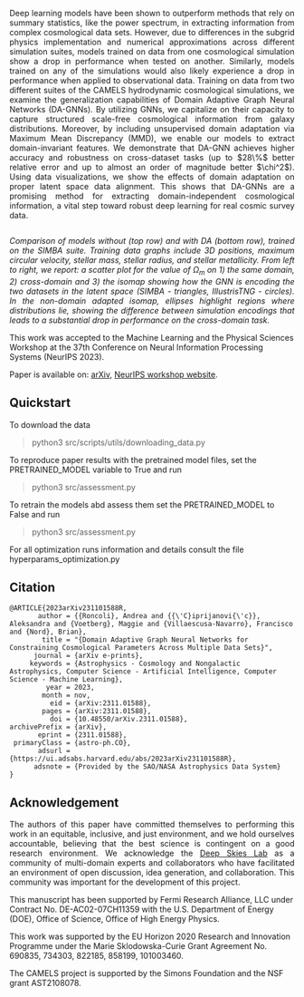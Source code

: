 <p align="justify">
Deep learning models have been shown to outperform methods that rely on summary statistics, like the power spectrum, in extracting information from complex cosmological data sets.
However, due to differences in the subgrid physics implementation and numerical approximations across different simulation suites, models trained on data from one cosmological simulation show a drop in performance when tested on another.
Similarly, models trained on any of the simulations would also likely experience a drop in performance when applied to observational data.
Training on data from two different suites of the CAMELS hydrodynamic cosmological simulations, we examine the generalization capabilities of Domain Adaptive Graph Neural Networks (DA-GNNs). 
By utilizing GNNs, we capitalize on their capacity to capture structured scale-free cosmological information from galaxy distributions. 
Moreover, by including unsupervised domain adaptation via Maximum Mean Discrepancy (MMD), we enable our models to extract domain-invariant features.
We demonstrate that DA-GNN achieves higher accuracy and robustness on cross-dataset tasks (up to $28\%$ better relative error and up to almost an order of magnitude better $\chi^2$). Using data visualizations, we show the effects of domain adaptation on proper latent space data alignment. 
This shows that DA-GNNs are a promising method for extracting domain-independent cosmological information, a vital step toward robust deep learning for real cosmic survey data.
</p>

<p align="center">
    <img src="images/SIMBA.png" alt>
</p>
<p align="justify">
    <em>Comparison of models without (top row) and with DA (bottom row), trained on the SIMBA suite. Training data graphs include 3D positions, maximum circular velocity, stellar mass, stellar radius, and stellar metallicity. From left to right, we report: a scatter plot for the value of Ω<sub>m</sub> on 1) the same domain, 2) cross-domain and 3) the isomap showing how the GNN is encoding the two datasets in the latent space (SIMBA - triangles, IllustrisTNG - circles). In the non-domain adapted isomap, ellipses highlight regions where distributions lie, showing the difference between simulation encodings that leads to a substantial drop in performance on the cross-domain task.</em>
</p>

This work was accepted to the Machine Learning and the Physical Sciences Workshop at the 37th Conference on Neural Information Processing Systems (NeurIPS 2023).

Paper is available on: [arXiv](https://arxiv.org/abs/2311.01588), [NeurIPS workshop website](https://nips.cc/virtual/2023/76180).

## Quickstart

To download the data
> python3 src/scripts/utils/downloading_data.py

To reproduce paper results with the pretrained model files, set the PRETRAINED_MODEL variable to True and run
> python3 src/assessment.py

To retrain the models abd assess them set the PRETRAINED_MODEL to False and run
> python3 src/assessment.py

For all optimization runs information and details consult the file hyperparams_optimization.py

## Citation 

```
@ARTICLE{2023arXiv231101588R,
       author = {{Roncoli}, Andrea and {{\'C}iprijanovi{\'c}}, Aleksandra and {Voetberg}, Maggie and {Villaescusa-Navarro}, Francisco and {Nord}, Brian},
        title = "{Domain Adaptive Graph Neural Networks for Constraining Cosmological Parameters Across Multiple Data Sets}",
      journal = {arXiv e-prints},
     keywords = {Astrophysics - Cosmology and Nongalactic Astrophysics, Computer Science - Artificial Intelligence, Computer Science - Machine Learning},
         year = 2023,
        month = nov,
          eid = {arXiv:2311.01588},
        pages = {arXiv:2311.01588},
          doi = {10.48550/arXiv.2311.01588},
archivePrefix = {arXiv},
       eprint = {2311.01588},
 primaryClass = {astro-ph.CO},
       adsurl = {https://ui.adsabs.harvard.edu/abs/2023arXiv231101588R},
      adsnote = {Provided by the SAO/NASA Astrophysics Data System}
}
```

## Acknowledgement 
<p align="justify">
The authors of this paper have committed themselves to performing this work in an equitable, inclusive, and just environment, and we hold ourselves accountable, believing that the best science is contingent on a good research environment.
We acknowledge the <a href="https://deepskieslab.com/">Deep Skies Lab</a> as a community of multi-domain experts and collaborators who have facilitated an environment of open discussion, idea generation, and collaboration. This community was important for the development of this project. 

This manuscript has been supported by Fermi Research Alliance, LLC under Contract No. DE-AC02-07CH11359 with the U.S. Department of Energy (DOE), Office of Science, Office of High Energy Physics. 

This work was supported by the EU Horizon 2020 Research and Innovation Programme under the Marie Sklodowska-Curie Grant Agreement No. 690835, 734303, 822185, 858199, 101003460.

The CAMELS project is supported by the Simons Foundation and the NSF grant AST2108078.
</p>
